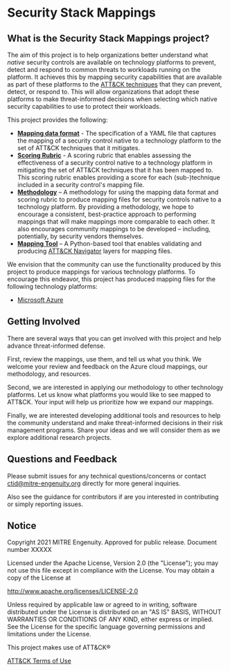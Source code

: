 # Security Stack Mappings

## What is the Security Stack Mappings project?

The aim of this project is to help organizations better understand what _native_ security controls are available on technology platforms to prevent, detect and respond to common threats to workloads running on the platform.  It achieves this by mapping security capabilities that are available as part of these platforms to the [ATT&CK techniques](https://attack.mitre.org/matrices/enterprise/) that they can prevent, detect, or respond to. This will allow organizations that adopt these platforms to make threat-informed decisions when selecting which native security capabilities to use to protect their workloads.  

This project provides the following:
- **[Mapping data format](docs/mapping_format.md)** - The specification of a YAML file that captures the mapping of a security control native to a technology platform to the set of ATT&CK techniques that it mitigates.
- **[Scoring Rubric](docs/scoring.md)** - A scoring rubric that enables assessing the effectiveness of a security control native to a technology platform in mitigating the set of ATT&CK techniques that it has been mapped to.  This scoring rubric enables providing a score for each (sub-)technique included in a security control's mapping file.
- **[Methodology](docs/mapping_methodology.md)** – A methodology for using the mapping data format and scoring rubric to produce mapping files for security controls native to a technology platform.  By providing a methodology, we hope to encourage a consistent, best-practice approach to performing mappings that will make mappings more comparable to each other. It also encourages community mappings to be developed – including, potentially, by security vendors themselves.
- **[Mapping Tool](tools/)** – A Python-based tool that enables validating and producing [ATT&CK Navigator](https://mitre-attack.github.io/attack-navigator/) layers for mapping files.

We envision that the community can use the functionality produced by this project to produce mappings for various technology platforms.  To encourage this endeavor, this project has produced mapping files for the following technology platforms:
- [Microsoft Azure](mappings/Azure/)

## Getting Involved

There are several ways that you can get involved with this project and help advance threat-informed defense.

First, review the mappings, use them, and tell us what you think. We welcome your review and feedback on the Azure cloud mappings, our methodology, and resources.

Second, we are interested in applying our methodology to other technology platforms. Let us know what platforms you would like to see mapped to ATT&CK. Your input will help us prioritize how we expand our mappings.

Finally, we are interested developing additional tools and resources to help the community understand and make threat-informed decisions in their risk management programs. Share your ideas and we will consider them as we explore additional research projects.

## Questions and Feedback
Please submit issues for any technical questions/concerns or contact ctid@mitre-engenuity.org directly for more general inquiries.

Also see the guidance for contributors if are you interested in contributing or simply reporting issues.

## Notice
Copyright 2021 MITRE Engenuity. Approved for public release. Document number XXXXX

Licensed under the Apache License, Version 2.0 (the "License"); you may not use this file except in compliance with the License. You may obtain a copy of the License at

http://www.apache.org/licenses/LICENSE-2.0

Unless required by applicable law or agreed to in writing, software distributed under the License is distributed on an "AS IS" BASIS, WITHOUT WARRANTIES OR CONDITIONS OF ANY KIND, either express or implied. See the License for the specific language governing permissions and limitations under the License.

This project makes use of ATT&CK®

[ATT&CK Terms of Use](https://attack.mitre.org/resources/terms-of-use/)
